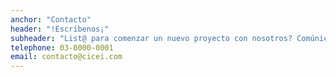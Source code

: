 ```yaml
---
anchor: "Contacto"
header: "!Escríbenos¡"
subheader: "List@ para comenzar un nuevo proyecto con nosotros? Comúnicate via teléfonica o por e-mail."
telephone: 03-0000-0001
email: contacto@cicei.com
---
```

